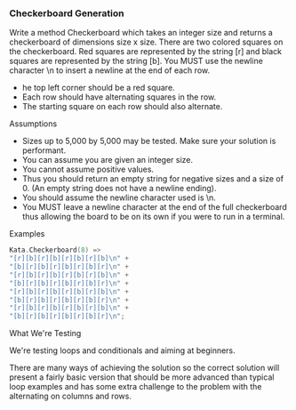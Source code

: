 ### Checkerboard Generation

Write a method Checkerboard which takes an integer size and returns a checkerboard of dimensions size x size. There are two colored squares on the checkerboard. Red squares are represented by the string [r] and black squares are represented by the string [b]. You MUST use the newline character \n to insert a newline at the end of each row.

 * he top left corner should be a red square.
 * Each row should have alternating squares in the row.
 * The starting square on each row should also alternate.

Assumptions

* Sizes up to 5,000 by 5,000 may be tested. Make sure your solution is performant.
* You can assume you are given an integer size.
* You cannot assume positive values.
* Thus you should return an empty string for negative sizes and a size of 0. (An empty string does not have a newline ending).
* You should assume the newline character used is \n.
* You MUST leave a newline character at the end of the full checkerboard thus allowing the board to be on its own if you were to run in a terminal.

Examples
```c
Kata.Checkerboard(8) =>
"[r][b][r][b][r][b][r][b]\n" +
"[b][r][b][r][b][r][b][r]\n" +
"[r][b][r][b][r][b][r][b]\n" +
"[b][r][b][r][b][r][b][r]\n" +
"[r][b][r][b][r][b][r][b]\n" +
"[b][r][b][r][b][r][b][r]\n" +
"[r][b][r][b][r][b][r][b]\n" +
"[b][r][b][r][b][r][b][r]\n";
```
What We're Testing

We're testing loops and conditionals and aiming at beginners. 

There are many ways of achieving the solution so the correct solution will present a fairly basic version that should be more advanced than typical loop examples and has some extra challenge to the problem with the alternating on columns and rows.
